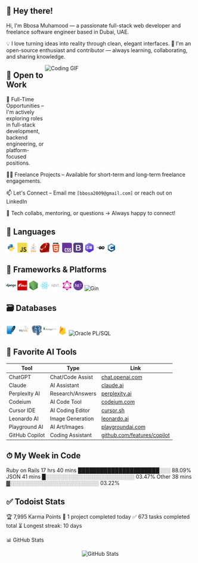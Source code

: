 ## 👋 Hey there!
Hi, I'm Bbosa Muhamood — a passionate full-stack web developer and freelance software engineer based in Dubai, UAE.

💡 I love turning ideas into reality through clean, elegant interfaces.
🚀 I'm an open-source enthusiast and contributor — always learning, collaborating, and sharing knowledge.

<img align="right" alt="Coding GIF" src="https://github.com/bmuhamood/bmuhamood/blob/master/code.gif?raw=true" width="400" height="260" />

## 🤝 Open to Work
💼 Full-Time Opportunities – I'm actively exploring roles in full-stack development, backend engineering, or platform-focused positions.

🧑‍💻 Freelance Projects – Available for short-term and long-term freelance engagements.

📫 Let's Connect – Email me `[bbosa2009@gmail.com]` or reach out on LinkedIn

💬 Tech collabs, mentoring, or questions → Always happy to connect!

## 🧠 Languages
<p> <img alt="Python" width="26px" src="https://raw.githubusercontent.com/github/explore/main/topics/python/python.png" /> <img alt="JavaScript" width="26px" src="https://raw.githubusercontent.com/github/explore/main/topics/javascript/javascript.png" /> <img alt="Java" width="26px" src="https://raw.githubusercontent.com/github/explore/main/topics/java/java.png" /> <img alt="Ruby" width="26px" src="https://raw.githubusercontent.com/github/explore/main/topics/ruby/ruby.png" /> <img alt="HTML" width="26px" src="https://raw.githubusercontent.com/github/explore/main/topics/html/html.png" /> <img alt="CSS" width="26px" src="https://raw.githubusercontent.com/github/explore/main/topics/css/css.png" /> <img alt="Bootstrap" width="26px" src="https://raw.githubusercontent.com/github/explore/main/topics/bootstrap/bootstrap.png" /> <img alt="C#" width="26px" src="https://raw.githubusercontent.com/github/explore/main/topics/csharp/csharp.png" /> <img alt="Go" width="26px" src="https://raw.githubusercontent.com/github/explore/main/topics/go/go.png" /> <img alt="C" width="26px" src="https://raw.githubusercontent.com/github/explore/main/topics/c/c.png" /> </p>

## 🧰 Frameworks & Platforms
<p> <img alt="Django" width="26px" src="https://raw.githubusercontent.com/github/explore/main/topics/django/django.png" /> <img alt="Rails" width="26px" src="https://raw.githubusercontent.com/github/explore/main/topics/rails/rails.png" /> <img alt="Node.js" width="26px" src="https://raw.githubusercontent.com/github/explore/main/topics/nodejs/nodejs.png" /> <img alt="React" width="26px" src="https://raw.githubusercontent.com/github/explore/main/topics/react/react.png" /> <img alt="Next.js" width="26px" src="https://raw.githubusercontent.com/github/explore/main/topics/nextjs/nextjs.png" /> <img alt="GraphQL" width="26px" src="https://raw.githubusercontent.com/github/explore/main/topics/graphql/graphql.png" /> <img alt=".NET" width="26px" src="https://raw.githubusercontent.com/github/explore/main/topics/dotnet/dotnet.png" /> <img alt="Gin" width="26px" src="https://avatars.githubusercontent.com/u/789048?s=200&v=4" /> </p>

## 🗃️ Databases
<p> <img alt="SQLite" width="26px" src="https://raw.githubusercontent.com/github/explore/main/topics/sqlite/sqlite.png" /> <img alt="MySQL" width="35px" src="https://raw.githubusercontent.com/github/explore/main/topics/mysql/mysql.png" /> <img alt="PostgreSQL" width="26px" src="https://raw.githubusercontent.com/github/explore/main/topics/postgresql/postgresql.png" /> <img alt="MongoDB" width="35px" src="https://raw.githubusercontent.com/github/explore/main/topics/mongodb/mongodb.png" /> <img alt="Firebase" width="26px" src="https://raw.githubusercontent.com/github/explore/main/topics/firebase/firebase.png" /> <img alt="Oracle PL/SQL" width="35px" src="https://img.icons8.com/color/48/oracle-logo.png" /> </p>

## 🤖 Favorite AI Tools

| Tool           | Type             | Link                                                               |
| -------------- | ---------------- | ------------------------------------------------------------------ |
| ChatGPT        | Chat/Code Assist | [chat.openai.com](https://chat.openai.com)                         |
| Claude         | AI Assistant     | [claude.ai](https://claude.ai)                                     |
| Perplexity AI  | Research/Answers | [perplexity.ai](https://www.perplexity.ai)                         |
| Codeium        | AI Code Tool     | [codeium.com](https://codeium.com)                                 |
| Cursor IDE     | AI Coding Editor | [cursor.sh](https://www.cursor.sh)                                 |
| Leonardo AI    | Image Generation | [leonardo.ai](https://leonardo.ai)                                 |
| Playground AI  | AI Art/Images    | [playgroundai.com](https://playgroundai.com)                       |
| GitHub Copilot | Coding Assistant | [github.com/features/copilot](https://github.com/features/copilot) |


## ⏱ My Week in Code
Ruby on Rails   17 hrs 40 mins ██████████████████████░░░   88.09%
JSON             41 mins       █░░░░░░░░░░░░░░░░░░░░░░░░   03.47%
Other            38 mins       ▓░░░░░░░░░░░░░░░░░░░░░░░░   03.22%

## ✅ Todoist Stats
<!-- TODO-IST:START -->
🏆 7,995 Karma Points
🌸 1 project completed today
✅ 673 tasks completed total
⏳ Longest streak: 10 days

<!-- TODO-IST:END -->
📊 GitHub Stats
<p align="center"> <img src="https://github-readme-stats.vercel.app/api?username=bmuhamood&show_icons=true&theme=gotham" alt="GitHub Stats" /> </p>
